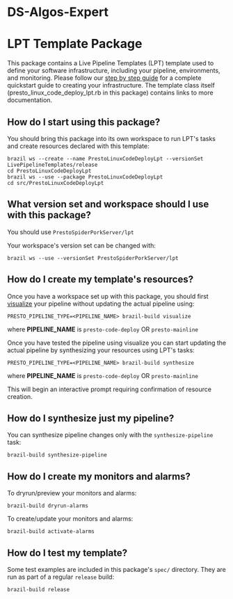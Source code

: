 # DS-Algos-Expert

LPT Template Package
==

This package contains a Live Pipeline Templates (LPT) template used to define your software infrastructure, including your pipeline, environments, and monitoring. Please follow our [step by step guide](https://w.amazon.com/index.php/LivePipelineTemplates/UserGuide/SynthesisGettingStartedStepByStep) for a complete quickstart guide to creating your infrastructure. The template class itself (presto_linux_code_deploy_lpt.rb in this package) contains links to more documentation.

## How do I start using this package?
You should bring this package into its own workspace to run LPT's tasks and create resources declared with this template:

```
brazil ws --create --name PrestoLinuxCodeDeployLpt --versionSet LivePipelineTemplates/release
cd PrestoLinuxCodeDeployLpt
brazil ws --use --package PrestoLinuxCodeDeployLpt
cd src/PrestoLinuxCodeDeployLpt
```

## What version set and workspace should I use with this package?
You should use `PrestoSpiderPorkServer/lpt`

Your workspace's version set can be changed with:

```
brazil ws --use --versionSet PrestoSpiderPorkServer/lpt
```

## How do I create my template's resources?
Once you have a workspace set up with this package, you should first [visualize](https://w.amazon.com/bin/view/LPTVisualize)  your pipeline without updating the actual pipeline using:

```
PRESTO_PIPELINE_TYPE=<PIPELINE_NAME> brazil-build visualize
```
where **PIPELINE_NAME** is `presto-code-deploy` OR `presto-mainline`


Once you have tested the pipeline using visualize you can start updating the actual pipeline by synthesizing your resources using LPT's tasks:

```
PRESTO_PIPELINE_TYPE=<PIPELINE_NAME> brazil-build synthesize
```
where **PIPELINE_NAME** is `presto-code-deploy` OR `presto-mainline`

This will begin an interactive prompt requiring confirmation of resource creation.

## How do I synthesize just my pipeline?
You can synthesize pipeline changes only with the `synthesize-pipeline` task:

```
brazil-build synthesize-pipeline
```

## How do I create my monitors and alarms?
To dryrun/preview your monitors and alarms:

```
brazil-build dryrun-alarms
```

To create/update your monitors and alarms:

```
brazil-build activate-alarms
```

## How do I test my template?
Some test examples are included in this package's `spec/` directory. They are run as part of a regular `release` build:

```
brazil-build release
```
